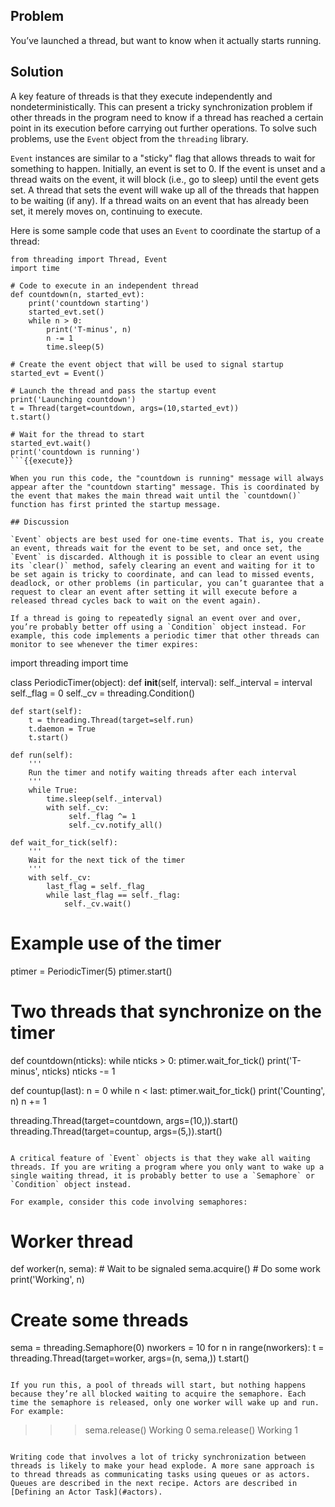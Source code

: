 ## Problem

You’ve launched a thread, but want to know when it actually starts running.

## Solution

A key feature of threads is that they execute independently and nondeterministically. This can present a tricky synchronization problem if other threads in the program need to know if a thread has reached a certain point in its execution before carrying out further operations. To solve such problems, use the `Event` object from the `threading` library.

`Event` instances are similar to a "sticky" flag that allows threads to wait for something to happen. Initially, an event is set to 0. If the event is unset and a thread waits on the event, it will block (i.e., go to sleep) until the event gets set. A thread that sets the event will wake up all of the threads that happen to be waiting (if any). If a thread waits on an event that has already been set, it merely moves on, continuing to execute.

Here is some sample code that uses an `Event` to coordinate the startup of a thread:

```
from threading import Thread, Event
import time

# Code to execute in an independent thread
def countdown(n, started_evt):
    print('countdown starting')
    started_evt.set()
    while n > 0:
        print('T-minus', n)
        n -= 1
        time.sleep(5)

# Create the event object that will be used to signal startup
started_evt = Event()

# Launch the thread and pass the startup event
print('Launching countdown')
t = Thread(target=countdown, args=(10,started_evt))
t.start()

# Wait for the thread to start
started_evt.wait()
print('countdown is running')
```{{execute}}

When you run this code, the "countdown is running" message will always appear after the "countdown starting" message. This is coordinated by the event that makes the main thread wait until the `countdown()` function has first printed the startup message.

## Discussion

`Event` objects are best used for one-time events. That is, you create an event, threads wait for the event to be set, and once set, the `Event` is discarded. Although it is possible to clear an event using its `clear()` method, safely clearing an event and waiting for it to be set again is tricky to coordinate, and can lead to missed events, deadlock, or other problems (in particular, you can’t guarantee that a request to clear an event after setting it will execute before a released thread cycles back to wait on the event again).

If a thread is going to repeatedly signal an event over and over, you’re probably better off using a `Condition` object instead. For example, this code implements a periodic timer that other threads can monitor to see whenever the timer expires:

```
import threading
import time

class PeriodicTimer(object):
    def __init__(self, interval):
        self._interval = interval
        self._flag = 0
        self._cv = threading.Condition()

    def start(self):
        t = threading.Thread(target=self.run)
        t.daemon = True
        t.start()

    def run(self):
        '''
        Run the timer and notify waiting threads after each interval
        '''
        while True:
            time.sleep(self._interval)
            with self._cv:
                 self._flag ^= 1
                 self._cv.notify_all()

    def wait_for_tick(self):
        '''
        Wait for the next tick of the timer
        '''
        with self._cv:
            last_flag = self._flag
            while last_flag == self._flag:
                self._cv.wait()

# Example use of the timer
ptimer = PeriodicTimer(5)
ptimer.start()

# Two threads that synchronize on the timer
def countdown(nticks):
    while nticks > 0:
        ptimer.wait_for_tick()
        print('T-minus', nticks)
        nticks -= 1

def countup(last):
    n = 0
    while n < last:
        ptimer.wait_for_tick()
        print('Counting', n)
        n += 1

threading.Thread(target=countdown, args=(10,)).start()
threading.Thread(target=countup, args=(5,)).start()
```{{execute}}

A critical feature of `Event` objects is that they wake all waiting threads. If you are writing a program where you only want to wake up a single waiting thread, it is probably better to use a `Semaphore` or `Condition` object instead.

For example, consider this code involving semaphores:

```
# Worker thread
def worker(n, sema):
    # Wait to be signaled
    sema.acquire()
    # Do some work
    print('Working', n)

# Create some threads
sema = threading.Semaphore(0)
nworkers = 10
for n in range(nworkers):
    t = threading.Thread(target=worker, args=(n, sema,))
    t.start()
```{{execute}}

If you run this, a pool of threads will start, but nothing happens because they’re all blocked waiting to acquire the semaphore. Each time the semaphore is released, only one worker will wake up and run. For example:

```
>>> sema.release()
Working 0
>>> sema.release()
Working 1
>>>
```{{execute}}

Writing code that involves a lot of tricky synchronization between threads is likely to make your head explode. A more sane approach is to thread threads as communicating tasks using queues or as actors. Queues are described in the next recipe. Actors are described in [Defining an Actor Task](#actors).